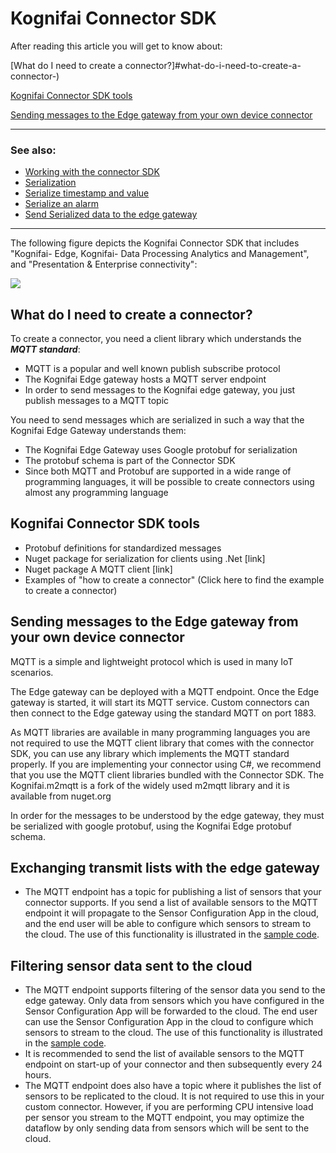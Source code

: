 # Kognifai Connector SDK

After reading this article you will get to know about:

[What do I need to create a connector?]#what-do-i-need-to-create-a-connector-)

[Kognifai Connector SDK tools](#kognifai-connector-sdk-tools)

[Sending messages to the Edge gateway from your own device connector](#sending-messages-to-the-edge-gateway-from-your-own-device-connector)


--------------------------------------------------------------------------------------------------------------------------
### See also:
- [Working with the connector SDK](Working%20with%20Connector%20SDK.md)
- [Serialization](Serialization.md)
- [Serialize timestamp and value](Serialize%20Timestamp%20and%20Value.md)
- [Serialize an alarm](Serialize%20an%20Alarm.md)
- [Send Serialized data to the edge gateway](Send%20Serialized%20data%20to%20the%20Edge%20Gateway.md)

--------------------------------------------------------------------------------------------------------------------------
The following figure depicts the Kognifai Connector SDK that includes "Kognifai-  Edge, Kognifai- Data Processing Analytics and Management",  and "Presentation & Enterprise connectivity":

![](https://github.com/kognifai/IoT_Documentation/blob/master/IoT_Images/PlatformRefArch.png?raw=true)

## What do I need to create a connector?

To create a connector, you need a client library which understands the **_MQTT standard_**:

- MQTT is a popular and well known publish subscribe protocol
- The Kognifai Edge gateway hosts a MQTT server endpoint
- In order to send messages to the Kognifai edge gateway, you just publish messages to a MQTT topic

You need to send messages which are serialized in such a way that the Kognifai Edge Gateway understands them:

- The Kognifai Edge Gateway uses Google protobuf for serialization
- The protobuf schema is part of the Connector SDK
- Since both MQTT and Protobuf are supported in a wide range of programming languages, it will be possible to create connectors using almost any programming language

## Kognifai Connector SDK tools
- Protobuf definitions for standardized messages
- Nuget package for serialization for clients using .Net [link]
- Nuget package A MQTT client [link]
- Examples of "how to create a connector" (Click here to find the example to create a connector)

## Sending messages to the Edge gateway from your own device connector

MQTT is a simple and lightweight protocol which is used in many IoT scenarios.

The Edge gateway can be deployed with a MQTT endpoint. Once the Edge gateway is started, it will start its MQTT service. Custom connectors can then connect to the Edge gateway using the standard MQTT on port 1883.

As MQTT libraries are available in many programming languages you are not required to use the MQTT client library that comes with the connector SDK, you can use any library which implements the MQTT standard properly. If you are implementing your connector using C#, we recommend that you use the MQTT client libraries bundled with the Connector SDK. The Kognifai.m2mqtt is a fork of the widely used m2mqtt library and it is available from nuget.org

In order for the messages to be understood by the edge gateway, they must be serialized with google protobuf, using the Kognifai Edge protobuf schema.

## Exchanging transmit lists with the edge gateway
- The MQTT endpoint has a topic for publishing a list of sensors that your connector supports. If you send a list of available sensors to the MQTT endpoint it will propagate to the Sensor Configuration App in the cloud, and the end user will be able to configure which sensors to stream to the cloud. The use of this functionality is illustrated in the [sample code](https://github.com/kognifai/IoT/tree/master/IoT%20Samples/M2MqttExampleClient).

## Filtering sensor data sent to the cloud
- The MQTT endpoint supports filtering of the sensor data you send to the edge gateway. Only data from sensors which you have configured in the Sensor Configuration App will be forwarded to the cloud. The end user can use the Sensor Configuration App in the cloud to configure which sensors to stream to the cloud.
The use of this functionality is illustrated in the [sample code](https://github.com/kognifai/IoT/tree/master/IoT%20Samples/M2MqttExampleClient).
- It is recommended to send the list of available sensors to the MQTT endpoint on start-up of your connector and then subsequently every 24 hours.
- The MQTT endpoint does also have a topic where it publishes the list of sensors to be replicated to the cloud. It is not required to use this in your custom connector. However, if you are performing CPU intensive load per sensor you stream to the MQTT endpoint, you may optimize the dataflow by only sending data from sensors which will be sent to the cloud.

